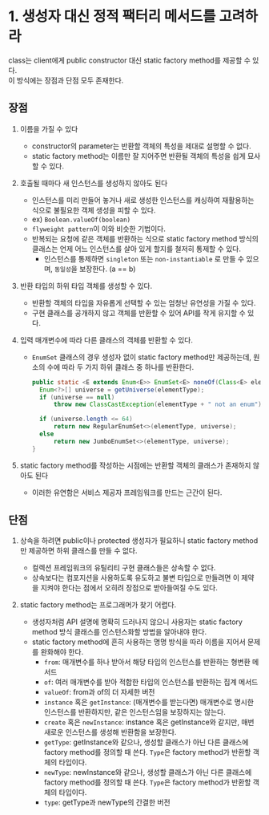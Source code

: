 # 1. 생성자 대신 정적 팩터리 메서드를 고려하라

class는 client에게 public constructor 대신 static factory method를 제공할 수 있다.  
이 방식에는 장점과 단점 모두 존재한다.

## 장점

1. 이름을 가질 수 있다

   - constructor의 parameter는 반환할 객체의 특성을 제대로 설명할 수 없다.
   - static factory method는 이름만 잘 지어주면 반환될 객체의 특성을 쉽게 묘사할 수 있다.

2. 호출될 때마다 새 인스턴스를 생성하지 않아도 된다

   - 인스턴스를 미리 만들어 놓거나 새로 생성한 인스턴스를 캐싱하여 재활용하는 식으로 불필요한 객체 생성을 피할 수 있다.
   - ex) `Boolean.valueOf(boolean)`
   - `flyweight pattern`이 이와 비슷한 기법이다.
   - 반복되는 요청에 같은 객체를 반환하는 식으로 static factory method 방식의 클래스는 언제 어느 인스턴스를 살아 있게 할지를 철저히 통제할 수 있다.
     - 인스턴스를 통제하면 `singleton` 또는 `non-instantiable` 로 만들 수 있으며, `동일성`을 보장한다. (a == b)

3. 반환 타입의 하위 타입 객체를 생성할 수 있다.

   - 반환할 객체의 타입을 자유롭게 선택할 수 있는 엄청난 유연성을 가질 수 있다.
   - 구현 클래스를 공개하지 않고 객체를 반환할 수 있어 API를 작게 유지할 수 있다.

4. 입력 매개변수에 따라 다른 클래스의 객체를 반환할 수 있다.

   - `EnumSet` 클래스의 경우 생성자 없이 static factory method만 제공하는데, 원소의 수에 따라 두 가지 하위 클래스 중 하나를 반환한다.
     ```java
     public static <E extends Enum<E>> EnumSet<E> noneOf(Class<E> elementType) {
       Enum<?>[] universe = getUniverse(elementType);
       if (universe == null)
           throw new ClassCastException(elementType + " not an enum");

       if (universe.length <= 64)
           return new RegularEnumSet<>(elementType, universe);
       else
           return new JumboEnumSet<>(elementType, universe);
     }
     ```

5. static factory method를 작성하는 시점에는 반환할 객체의 클래스가 존재하지 않아도 된다
   - 이러한 유연함은 서비스 제공자 프레임워크를 만드는 근간이 된다.

## 단점

1. 상속을 하려면 public이나 protected 생성자가 필요하니 static factory method만 제공하면 하위 클래스를 만들 수 없다.

   - 컬렉션 프레임워크의 유틸리티 구현 클래스들은 상속할 수 없다.
   - 상속보다는 컴포지션을 사용하도록 유도하고 불변 타입으로 만들려면 이 제약을 지켜야 한다는 점에서 오히려 장점으로 받아들여질 수도 있다.

2. static factory method는 프로그래머가 찾기 어렵다.
   - 생성자처럼 API 설명에 명확히 드러나지 않으니 사용자는 static factory method 방식 클래스를 인스턴스화할 방법을 알아내야 한다.
   - static factory method에 흔히 사용하는 명명 방식을 따라 이름을 지어서 문제를 완화해야 한다.
     - `from`: 매개변수를 하나 받아서 해당 타입의 인스턴스를 반환하는 형변환 메서드
     - `of`: 여러 매개변수를 받아 적합한 타입의 인스턴스를 반환하는 집계 메서드
     - `valueOf`: from과 of의 더 자세한 버전
     - `instance` 혹은 `getInstance`: (매개변수를 받는다면) 매개변수로 명시한 인스턴스를 반환하지만, 같은 인스턴스임을 보장하지는 않는다.
     - `create` 혹은 `newInstance`: instance 혹은 getInstance와 같지만, 매번 새로운 인스턴스를 생성해 반환함을 보장한다.
     - `getType`: getInstance와 같으나, 생성할 클래스가 아닌 다른 클래스에 factory method를 정의할 때 쓴다. `Type`은 factory method가 반환할 객체의
       타입이다.
     - `newType`: newInstance와 같으나, 생성할 클래스가 아닌 다른 클래스에 factory method를 정의할 때 쓴다. `Type`은 factory method가 반환할 객체의
       타입이다.
     - `type`: getType과 newType의 간결한 버전
